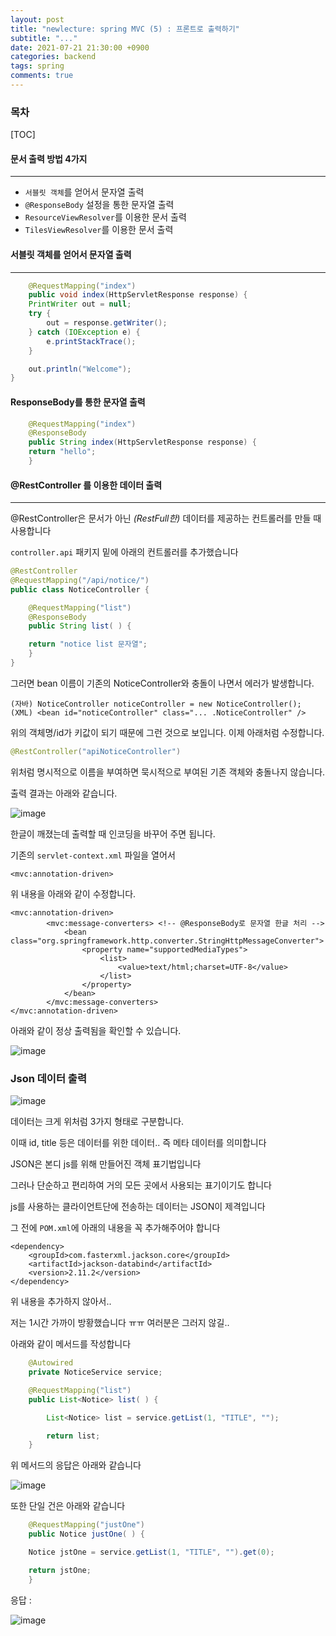 ```yaml
---
layout: post
title: "newlecture: spring MVC (5) : 프론트로 출력하기"
subtitle: "..."
date: 2021-07-21 21:30:00 +0900
categories: backend
tags: spring
comments: true
---
```


<H3> 목차 </H3>
[TOC]



#### 문서 출력 방법 4가지
---

- `서블릿 객체`를 얻어서 문자열 출력
- `@ResponseBody` 설정을 통한 문자열 출력
- `ResourceViewResolver`를 이용한 문서 출력
- `TilesViewResolver`를 이용한 문서 출력

#### 서블릿 객체를 얻어서 문자열 출력
---
```java
    @RequestMapping("index")
    public void index(HttpServletResponse response) {
    PrintWriter out = null;
    try {
        out = response.getWriter();
    } catch (IOException e) {
        e.printStackTrace();
    }

    out.println("Welcome");
}
```

#### ResponseBody를 통한 문자열 출력

```java
    @RequestMapping("index")
    @ResponseBody
    public String index(HttpServletResponse response) {
	return "hello";
    }
```

#### @RestController 를 이용한 데이터 출력

---

@RestController은 문서가 아닌 _(RestFull한)_ 데이터를 제공하는 컨트롤러를 만들 때 사용합니다

`controller.api` 패키지 밑에 아래의 컨트롤러를 추가했습니다

```java
@RestController
@RequestMapping("/api/notice/")
public class NoticeController {

    @RequestMapping("list")
    @ResponseBody
    public String list( ) {

	return "notice list 문자열";
    }
}
```

그러면 bean 이름이 기존의 NoticeController와 충돌이 나면서 에러가 발생합니다.

```
(자바) NoticeController noticeController = new NoticeController();
(XML) <bean id="noticeController" class="... .NoticeController" />
```

위의 객체명/id가 키값이 되기 때문에 그런 것으로 보입니다. 이제 아래처럼 수정합니다.

```java
@RestController("apiNoticeController")
```

위처럼 명시적으로 이름을 부여하면 묵시적으로 부여된 기존 객체와 충돌나지 않습니다.

출력 결과는 아래와 같습니다.

![image](https://user-images.githubusercontent.com/66164361/126494221-7406f000-771f-47e1-9e44-2169ff62b8af.png)

한글이 깨졌는데 출력할 때 인코딩을 바꾸어 주면 됩니다.

기존의 `servlet-context.xml` 파일을 열어서

```
<mvc:annotation-driven>
```

위 내용을 아래와 같이 수정합니다.

```
<mvc:annotation-driven>
		<mvc:message-converters> <!-- @ResponseBody로 문자열 한글 처리 -->
			<bean class="org.springframework.http.converter.StringHttpMessageConverter">
				<property name="supportedMediaTypes">
					<list>
						<value>text/html;charset=UTF-8</value>
					</list>
				</property>
			</bean>
		</mvc:message-converters>
</mvc:annotation-driven>
```

아래와 같이 정상 출력됨을 확인할 수 있습니다.

![image](https://user-images.githubusercontent.com/66164361/126496649-2ff33bf4-f244-4bbe-84a9-e5159690910b.png)

### Json 데이터 출력

![image](https://user-images.githubusercontent.com/66164361/126497529-b9aa6e32-1a32-424e-a0f9-4e76a2332aa8.png)

데이터는 크게 위처럼 3가지 형태로 구분합니다.

이때 id, title 등은 데이터를 위한 데이터.. 즉 메타 데이터를 의미합니다

JSON은 본디 js를 위해 만들어진 객체 표기법입니다

그러나 단순하고 편리하여 거의 모든 곳에서 사용되는 표기이기도 합니다

js를 사용하는 클라이언트단에 전송하는 데이터는 JSON이 제격입니다

그 전에 `POM.xml`에 아래의 내용을 꼭 추가해주어야 합니다

```
<dependency>
	<groupId>com.fasterxml.jackson.core</groupId>
	<artifactId>jackson-databind</artifactId>
	<version>2.11.2</version>
</dependency>
```

위 내용을 추가하지 않아서..

저는 1시간 가까이 방황했습니다 ㅠㅠ 여러분은 그러지 않길..


아래와 같이 메서드를 작성합니다

```java
    @Autowired
    private NoticeService service;

    @RequestMapping("list")
    public List<Notice> list( ) {

        List<Notice> list = service.getList(1, "TITLE", "");

        return list;
    }
```

위 메서드의 응답은 아래와 같습니다

![image](https://user-images.githubusercontent.com/66164361/126505658-4d430c50-b88b-4383-824e-b2c884ded07e.png)

또한 단일 건은 아래와 같습니다

```java
    @RequestMapping("justOne")
    public Notice justOne( ) {

	Notice jstOne = service.getList(1, "TITLE", "").get(0);

	return jstOne;
    }
```
응답 :

![image](https://user-images.githubusercontent.com/66164361/126506490-3ec225b9-25fc-439e-a5f5-d120695ff7cf.png)
